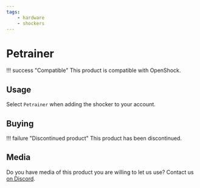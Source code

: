 ```yaml
---
tags:
    - hardware
    - shockers
---
```


# Petrainer

!!! success "Compatible"
    This product is compatible with OpenShock.

## Usage

Select `Petrainer` when adding the shocker to your account.

## Buying

!!! failure "Discontinued product"
    This product has been discontinued.

## Media

Do you have media of this product you are willing to let us use? Contact us [on Discord](https://discord.gg/OpenShock).
